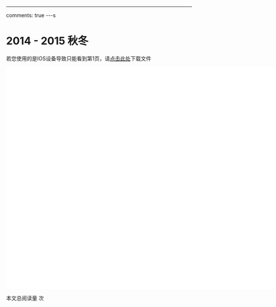---
comments: true
---s
# 2014 - 2015 秋冬

<object data="2014-2015 秋冬 工程图学 期末试题.pdf" type="application/pdf" width="150%" height="800">
    <p>若您使用的是IOS设备导致只能看到第1页，请<a href="2014-2015 秋冬 工程图学 期末试题.pdf">点击此处</a>下载文件</p>
    <iframe src="2014-2015 秋冬 工程图学 期末试题.pdf#navpanes=0" width="500%" height="600" frameborder="0"></iframe>
    
</object>

<span id="busuanzi_container_page_pv">本文总阅读量 <span id="busuanzi_value_page_pv"></span> 次</span>